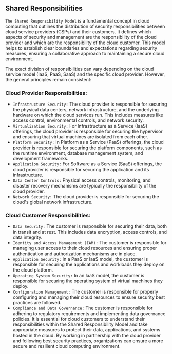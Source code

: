 ## Shared Responsibilities

`The Shared Responsibility Model` is a fundamental concept in cloud computing that outlines the distribution of security responsibilities between cloud service providers (CSPs) and their customers. It defines which aspects of security and management are the responsibility of the cloud provider and which are the responsibility of the cloud customer. This model helps to establish clear boundaries and expectations regarding security measures, ensuring a collaborative approach to maintaining a secure cloud environment.

The exact division of responsibilities can vary depending on the cloud service model (IaaS, PaaS, SaaS) and the specific cloud provider. However, the general principles remain consistent:

### Cloud Provider Responsibilities:

+ `Infrastructure Security:` The cloud provider is responsible for securing the physical data centers, network infrastructure, and the underlying hardware on which the cloud services run. This includes measures like access control, environmental controls, and network security.
+ `Virtualization Security:` For Infrastructure as a Service (IaaS) offerings, the cloud provider is responsible for securing the hypervisor and ensuring that virtual machines are isolated from each other.
+ `Platform Security:` In Platform as a Service (PaaS) offerings, the cloud provider is responsible for securing the platform components, such as the runtime environment, database management system, and development frameworks.
+ `Application Security:` For Software as a Service (SaaS) offerings, the cloud provider is responsible for securing the application and its infrastructure.
+ `Data Center Controls:` Physical access controls, monitoring, and disaster recovery mechanisms are typically the responsibility of the cloud provider.
+ `Network Security:` The cloud provider is responsible for securing the cloud's global network infrastructure.
### Cloud Customer Responsibilities:

+ `Data Security:` The customer is responsible for securing their data, both in transit and at rest. This includes data encryption, access controls, and data integrity.
+ `Identity and Access Management (IAM):` The customer is responsible for managing user access to their cloud resources and ensuring proper authentication and authorization mechanisms are in place.
+ `Application Security:` In a PaaS or IaaS model, the customer is responsible for securing the applications and workloads they deploy on the cloud platform.
+ `Operating System Security:` In an IaaS model, the customer is responsible for securing the operating system of virtual machines they deploy.
+ `Configuration Management:` The customer is responsible for properly configuring and managing their cloud resources to ensure security best practices are followed.
+ `Compliance and Data Governance:` The customer is responsible for adhering to regulatory requirements and implementing data governance policies.
It is essential for cloud customers to understand their responsibilities within the Shared Responsibility Model and take appropriate measures to protect their data, applications, and systems hosted in the cloud. By working in partnership with the cloud provider and following best security practices, organizations can ensure a more secure and resilient cloud computing environment.
